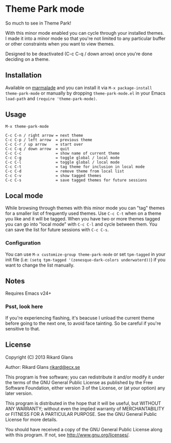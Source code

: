 # Theme Park mode

So much to see in Theme Park!


With this minor mode enabled you can cycle through your installed themes. I
made it into a minor mode so that you're not limited to any particular buffer
or other constraints when you want to view themes.


Designed to be deactivated (C-c C-q / down arrow) once you're done deciding on
a theme.

## Installation

Available on [marmalade](http://marmalade-repo.org/) and you can install it
via `M-x package-install theme-park-mode` or manually by dropping
`theme-park-mode.el` in your Emacs `load-path` and `(require 'theme-park-mode)`.

## Usage

    M-x theme-park-mode

    C-c C-n / right arrow = next theme
    C-c C-p / left arrow  = previous theme
    C-c C-r / up arrow    = start over
    C-c C-q / down arrow  = quit
    C-c C-c               = show name of current theme
    C-c C-g               = toggle global / local mode
    C-c C-l               = toggle global / local mode
    C-c C-t               = tag theme for inclusion in local mode
    C-c C-d               = remove theme from local list
    C-c C-v               = show tagged themes
    C-c C-s               = save tagged themes for future sessions

## Local mode

While browsing through themes with this minor mode you can "tag" themes for a
smaller list of frequently used themes. Use `C-c C-t` when on a theme you like
and it will be tagged. When you have two or more themes tagged you can go into
"local mode" with `C-c C-l` and cycle between them. You can save the list for
future sessions with `C-c C-s`.

### Configuration

You can use `M-x customize-group theme-park-mode` or set `tpm-tagged` in your
init file (i.e: `(setq tpm-tagged '(zenesque-dark-colors underwaterd))`) if
you want to change the list manually.

## Notes

Requires Emacs v24+

### Psst, look here

If you're experiencing flashing, it's beacuse I unload the current theme
before going to the next one, to avoid face tainting. So be careful if you're
sensitive to that.

## License

Copyright (C) 2013 Rikard Glans

Author: Rikard Glans <rikard@ecx.se>

This program is free software; you can redistribute it and/or modify
it under the terms of the GNU General Public License as published by
the Free Software Foundation, either version 3 of the License, or
(at your option) any later version.

This program is distributed in the hope that it will be useful,
but WITHOUT ANY WARRANTY; without even the implied warranty of
MERCHANTABILITY or FITNESS FOR A PARTICULAR PURPOSE.  See the
GNU General Public License for more details.

You should have received a copy of the GNU General Public License
along with this program.  If not, see <http://www.gnu.org/licenses/>.

